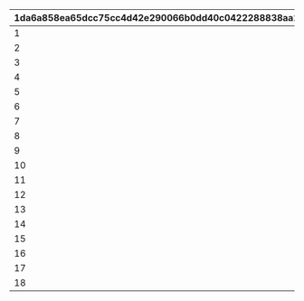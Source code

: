 |1da6a858ea65dcc75cc4d42e290066b0dd40c0422288838aa2269cf9180ca525|e662d815cb3b988cbdada239eb54419da9ce8b59c28644242d81fc33a5720367|80c9c44dc7d55d68dbe034dcbcd3d5650ba1dc045fd9401a7e7177782e80b30d|8ac06334e3cb85558cb8c95ce2ba874fdf7f05aac95058b3b3dfccbd613e1ff4|0029b8e7d1fb2a26204db334f90928aebda989cfd2c48b31fafece0c078213d1|
| --- | --- | --- | --- | --- |
|1|10020001|1001|98002|40|
|2|10020002|1001|98002|200|
|3|10020003|1001|98002|300|
|4|10020004|1001|98002|400|
|5|10020004|12|94002|200000|
|6|10020004|8|91002|80|
|7|10020005|1001|98002|400|
|8|10020005|12|94002|200000|
|9|10020005|2|61352|100|
|10|10020006|1001|98002|400|
|11|10020006|12|94002|200000|
|12|10020006|2|61392|100|
|13|10020007|1001|98002|400|
|14|10020007|2|90005|50|
|15|10020008|1001|98002|400|
|16|10020009|1001|98002|400|
|17|10020009|2|90005|50|
|18|10020009|2|24001|1|